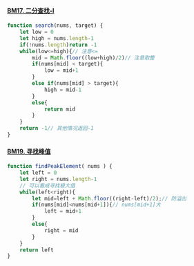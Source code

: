 #### [BM17. 二分查找-I](https://www.nowcoder.com/practice/d3df40bd23594118b57554129cadf47b?tpId=295&tqId=1499549&ru=%2Fpractice%2F2b317e02f14247a49ffdbdba315459e7&qru=%2Fta%2Fformat-top101%2Fquestion-ranking&sourceUrl=%2Fexam%2Foj%3FquestionJobId%3D10%26subTabName%3Donline_coding_page)
```javascript
function search(nums, target) {
    let low = 0
    let high = nums.length-1
    if(!nums.length)return -1
    while(low<=high){// 注意<=
        mid = Math.floor((low+high)/2)// 注意取整
        if(nums[mid] < target){
            low = mid+1 
        }
        else if(nums[mid] > target){
            high = mid-1
        }
        else{
            return mid
        }
    }
    return -1// 其他情况返回-1
}
```
#### [BM19. 寻找峰值](https://www.nowcoder.com/practice/fcf87540c4f347bcb4cf720b5b350c76?tpId=295&tqId=2227748&ru=%2Fpractice%2Fd3df40bd23594118b57554129cadf47b&qru=%2Fta%2Fformat-top101%2Fquestion-ranking&sourceUrl=%2Fexam%2Foj%3FquestionJobId%3D10%26subTabName%3Donline_coding_page)
```javascript
function findPeakElement( nums ) {
    let left = 0
    let right = nums.length-1
    // 可以看成寻找极大值
    while(left<right){
        let mid=left + Math.floor((right-left)/2);// 防溢出
        if(nums[mid]<nums[mid+1]){// nums[mid+1]大
            left = mid+1
        }
        else{
            right = mid
        }
    }
    return left
}
```